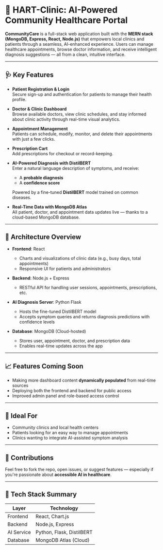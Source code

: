 # 🏥 HART-Clinic: AI-Powered Community Healthcare Portal

**CommunityCare** is a full-stack web application built with the **MERN stack (MongoDB, Express, React, Node.js)** that empowers local clinics and patients through a seamless, AI-enhanced experience. Users can manage healthcare appointments, browse doctor information, and receive intelligent diagnosis suggestions — all from a clean, intuitive interface.

---

## 🩺 Key Features

- **Patient Registration & Login**  
  Secure sign-up and authentication for patients to manage their health profile.

- **Doctor & Clinic Dashboard**  
  Browse available doctors, view clinic schedules, and stay informed about clinic activity through real-time visual analytics.

- **Appointment Management**  
  Patients can schedule, modify, monitor, and delete their appointments with just a few clicks.

- **Prescription Cart**  
  Add prescriptions for checkout or record-keeping.

- **AI-Powered Diagnosis with DistilBERT**  
  Enter a natural language description of symptoms, and receive:
  - A **probable diagnosis**
  - A **confidence score**
  
  Powered by a fine-tuned **DistilBERT** model trained on common diseases.

- **Real-Time Data with MongoDB Atlas**  
  All patient, doctor, and appointment data updates live — thanks to a cloud-based MongoDB database.

---

## 🧠 Architecture Overview

- **Frontend**: React  
  - Charts and visualizations of clinic data (e.g., busy days, total appointments)  
  - Responsive UI for patients and administrators

- **Backend**: Node.js + Express  
  - RESTful API for handling user sessions, appointments, prescriptions, etc.

- **AI Diagnosis Server**: Python Flask  
  - Hosts the fine-tuned DistilBERT model  
  - Accepts symptom queries and returns diagnosis predictions with confidence levels

- **Database**: MongoDB (Cloud-hosted)  
  - Stores user, appointment, doctor, and prescription data  
  - Enables real-time updates across the app

---

## 📈 Features Coming Soon

- Making more dashboard content **dynamically populated** from real-time sources  
- Deploying both the frontend and backend for public access  
- Improved admin panel and role-based access control  

---

## 👥 Ideal For

- Community clinics and local health centers
- Patients looking for an easy way to manage appointments
- Clinics wanting to integrate AI-assisted symptom analysis

---

## 🤝 Contributions

Feel free to fork the repo, open issues, or suggest features — especially if you're passionate about **accessible AI in healthcare**.

---

## 📌 Tech Stack Summary

| Layer        | Technology              |
|--------------|--------------------------|
| Frontend     | React, Chart.js          |
| Backend      | Node.js, Express         |
| AI Service   | Python, Flask, DistilBERT |
| Database     | MongoDB Atlas (Cloud)    |

